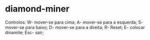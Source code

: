 # diamond-miner
Controlos: W- mover-se para cima;
           A- mover-se para a esquerda;
           S- mover-se para baixo;
           D- mover-se para a direita;
           R- Reset;
           E- colocar dinamite;
           Esc- sair;
